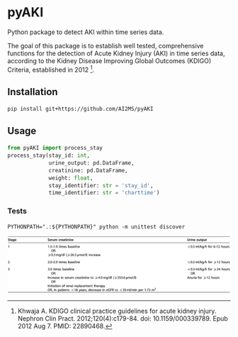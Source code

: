 # pyAKI

Python package to detect AKI within time series data.

The goal of this package is to establish well tested, comprehensive functions for the detection of Acute Kidney Injury (AKI) in time series data, according to the Kidney Disease Improving Global Outcomes (KDIGO) Criteria, established in 2012 [^kdigo].

## Installation

```shell
pip install git+https://github.com/AI2MS/pyAKI
```

## Usage

```python
from pyAKI import process_stay
process_stay(stay_id: int,
             urine_output: pd.DataFrame,
             creatinine: pd.DataFrame,
             weight: float,
             stay_identifier: str = 'stay_id',
             time_identifier: str = 'charttime')
```

### Tests

```shell
PYTHONPATH=".:${PYTHONPATH}" python -m unittest discover
```

![kdigo_criteria](img/kdigo_criteria.png)

[^kdigo]: Khwaja A. KDIGO clinical practice guidelines for acute kidney injury. Nephron Clin Pract. 2012;120(4):c179-84. doi: 10.1159/000339789. Epub 2012 Aug 7. PMID: 22890468.
